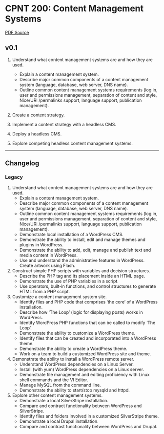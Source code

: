 # CPNT 200: Content Management Systems
[PDF Source](CPNT_200.pdf)

## v0.1
1. Understand what content management systems are and how they are used.
    - Explain a content management system.
    - Describe major common components of a content management system (language, database, web server, DNS name).
    - Outline common content management systems requirements (log in, user and permissions management, separation of content and style, Nice/URI /permalinks support, language support, publication management).
2. Create a content strategy.

3. Implement a content strategy with a headless CMS.

4. Deploy a headless CMS.

5. Explore competing headless content management systems.

---
## Changelog
### Legacy
1. Understand what content management systems are and how they are used.
    - Explain a content management system.
    - Describe major common components of a content management system (language, database, web server, DNS name).
    - Outline common content management systems requirements (log in, user and permissions management, separation of content and style, Nice/URI /permalinks support, language support, publication management).
    - Demonstrate local installation of a WordPress CMS.
    - Demonstrate the ability to install, edit and manage themes and plugins in WordPress.
    - Demonstrate the ability to add, edit, manage and publish text and media content in WordPress.
    - Use and understand the administrative features in WordPress. Create artwork using Flash.
2. Construct simple PHP scripts with variables and decision structures.
    - Describe the PHP tag and its placement inside an HTML page.
    - Demonstrate the use of PHP variables in a script.
    - Use operators, built-in functions, and control structures to generate HTML from a PHP script.
3. Customize a content management system site.
    - Identify files and PHP code that comprises ‘the core’ of a WordPress installation.
    - Describe how ‘The Loop’ (logic for displaying posts) works in WordPress.
    - Identify WordPress PHP functions that can be called to modify ‘The Loop’.
    - Demonstrate the ability to customize a WordPress theme.
    - Identify files that can be created and incorporated into a WordPress theme.
    - Demonstrate the ability to create a WordPress theme.
    - Work on a team to build a customized WordPress site and theme.
4. Demonstrate the ability to install a WordPress remote server. 
    - Understand WordPress dependencies on a Linux Server.
    - Install (with yum) WordPress dependencies on a Linux server.
    - Demonstrate file management and editing proficiency with Linux shell commands and the VI Editor.
    - Manage MySQL from the command line.
    - Demonstrate the ability to start/stop mysqld and httpd.
5. Explore other content management systems.
    - Demonstrate a local SilverStripe installation.
    - Compare and contract functionality between WordPress and SilverStripe.
    - Identify files and folders involved in a customized SilverStripe theme.
    - Demonstrate a local Drupal installation.
    - Compare and contrast functionality between WordPress and Drupal.